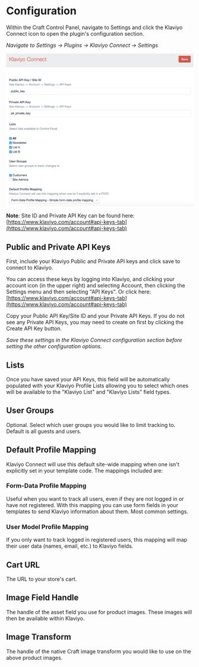 # Configuration

Within the Craft Control Panel, navigate to Settings and click the Klaviyo Connect icon to open the plugin's configuration section.

*Navigate to Settings → Plugins → Klaviyo Connect → Settings*

![Configuration](images/configuration.png)

**Note**: Site ID and Private API Key can be found here: [https://www.klaviyo.com/account#api-keys-tab](https://www.klaviyo.com/account#api-keys-tab)

## Public and Private API Keys

First, include your Klaviyo Public and Private API keys and click save to connect to Klaviyo.

You can access these keys by logging into Klaviyo, and clicking your account icon (in the upper right) and selecting Account, then clicking the Settings menu and then selecting "API Keys". Or click here: [https://www.klaviyo.com/account#api-keys-tab](https://www.klaviyo.com/account#api-keys-tab)

Copy your Public API Key/Site ID and your Private API Keys. If you do not see any Private API Keys, you may need to create on first by clicking the Create API Key button.

*Save these settings in the Klaviyo Connect configuration section before setting the other configuration options.*

## Lists

Once you have saved your API Keys, this field will be automatically populated with your Klaviyo Profile Lists allowing you to select which ones will be available to the "Klaviyo List" and "Klaviyo Lists" field types.

## User Groups

Optional. Select which user groups you would like to limit tracking to. Default is all guests and users.

## Default Profile Mapping

Klaviyo Connect will use this default site-wide mapping when one isn't explicitly set in your template code. The mappings included are:

### Form-Data Profile Mapping
Useful when you want to track all users, even if they are not logged in or have not registered. With this mapping you can use form fields in your templates to send Klaviyo information about them. Most common settings.

### User Model Profile Mapping
If you only want to track logged in registered users, this mapping will map their user data (names, email, etc.) to Klaviyo fields.

## Cart URL

The URL to your store's cart.

## Image Field Handle

The handle of the asset field you use for product images. These images will then be available within Klaviyo.

## Image Transform

The handle of the native Craft image transform you would like to use on the above product images.
